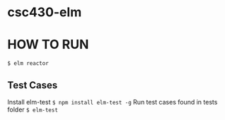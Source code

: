 # csc430-elm

# HOW TO RUN

```$ elm reactor```

## Test Cases
Install elm-test
```$ npm install elm-test -g```
Run test cases found in tests folder
```$ elm-test```
